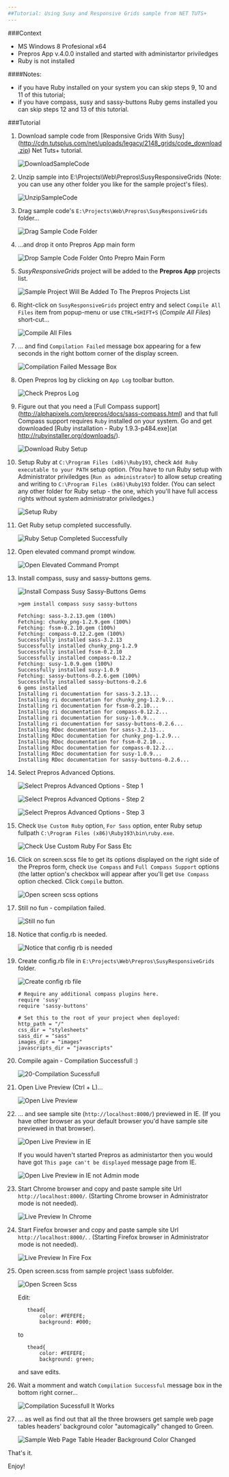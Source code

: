 ```yaml
---
##Tutorial: Using Susy and Responsive Grids sample from NET TUTS+
---
```


###Context

* MS Windows 8 Profesional x64
* Prepros App v.4.0.0 installed and started with administartor priviledges
* Ruby is not installed

####Notes:
 
  * if you have Ruby installed on your system you can skip steps 9, 10 and 11 of this tutorial;
  * if you have compass, susy and sassy-buttons Ruby gems installed you can skip steps 12 and 13 of this tutorial.

###Tutorial

1. Download sample code from [Responsive Grids With Susy] (http://cdn.tutsplus.com/net/uploads/legacy/2148_grids/code_download.zip) Net Tuts+ tutorial.
    
    ![DownloadSampleCode](img/sass-compass-susy/01-DownloadSampleCode.png)
    
2. Unzip sample into E:\Projects\Web\Prepros\SusyResponsiveGrids (Note: you can use any other folder you like for the sample project's files).
    
    ![UnzipSampleCode](img/sass-compass-susy/02-UnzipSampleIntoSusyResponsiveGridsFolder.png)
    
3. Drag sample code's `E:\Projects\Web\Prepros\SusyResponsiveGrids` folder...
    
    ![Drag Sample Code Folder](img/sass-compass-susy/03-DragSampleCodeFolder.png)
    
4. ...and drop it onto Prepros App main form
    
    ![Drop Sample Code Folder Onto Prepro Main Form](img/sass-compass-susy/04-DragAndDropSampleCodeFolderOntoPreproMainForm.png)
    
5. _SusyResponsiveGrids_ project will be added to the __Prepros App__ projects list.
    
    ![Sample Project Will Be Added To The Prepros Projects List](img/sass-compass-susy/05-SampleProjectWillBeAddedToThePreprosProjectsList.png)
    
6. Right-click on `SusyResponsiveGrids` project entry and select `Compile All Files` item from popup-menu or use `CTRL+SHIFT+S` (_Compile All Files_) short-cut...
    
    ![Compile All Files](img/sass-compass-susy/06-CompileAllFilesOfAProject.png)
    
7. ... and find `Compilation Failed` message box appearing for a few seconds in the right bottom corner of the display screen.
    
    ![Compilation Failed Message Box](img/sass-compass-susy/07-CompilationFailedMessageBox.png)
    
8. Open Prepros log by clicking on `App Log` toolbar button.
    
    ![Check Prepros Log](img/sass-compass-susy/08-CheckPreprosLog.png)
    
9. Figure out that you need a [Full Compass support] (http://alphapixels.com/prepros/docs/sass-compass.html) and that full Compass support requires `Ruby` installed on your system. Go and get downloaded [Ruby installation - Ruby 1.9.3-p484.exe](at http://rubyinstaller.org/downloads/).
    
    ![Download Ruby Setup](img/sass-compass-susy/09-GetRubySetupDownloaded.png)
    
10. Setup Ruby at `C:\Program Files (x86)\Ruby193`, check `Add Ruby executable to your PATH` setup option. (You have to run Ruby setup with Administrator priviledges (`Run as administrator`) to allow setup creating and writing to `C:\Program Files (x86)\Ruby193` folder. (You can select any other folder for Ruby setup - the one, which you'll have full access rights without system administrator priviledges.)
    
    ![Setup Ruby](img/sass-compass-susy/10-SetupRubyAtProgramFiles_x86.png)
    
11. Get Ruby setup completed successfully.
    
    ![Ruby Setup Completed Successfully](img/sass-compass-susy/11-RubySetupCompletesSuccessfully.png)
    
12. Open elevated command prompt window.
    
    ![Open Elevated Command Prompt](img/sass-compass-susy/12-OpenElevatedCommandPrompt.png)
    
13. Install compass, susy and sassy-buttons gems.
    
    ![Install Compass Susy Sassy-Buttons Gems](img/sass-compass-susy/13-InstallCompassSusySassy-ButtonsGems.png)
    
    ```
    >gem install compass susy sassy-buttons
    ```
    ```
    Fetching: sass-3.2.13.gem (100%)
    Fetching: chunky_png-1.2.9.gem (100%)
    Fetching: fssm-0.2.10.gem (100%)
    Fetching: compass-0.12.2.gem (100%)
    Successfully installed sass-3.2.13
    Successfully installed chunky_png-1.2.9
    Successfully installed fssm-0.2.10
    Successfully installed compass-0.12.2
    Fetching: susy-1.0.9.gem (100%)
    Successfully installed susy-1.0.9
    Fetching: sassy-buttons-0.2.6.gem (100%)
    Successfully installed sassy-buttons-0.2.6
    6 gems installed
    Installing ri documentation for sass-3.2.13...
    Installing ri documentation for chunky_png-1.2.9...
    Installing ri documentation for fssm-0.2.10...
    Installing ri documentation for compass-0.12.2...
    Installing ri documentation for susy-1.0.9...
    Installing ri documentation for sassy-buttons-0.2.6...
    Installing RDoc documentation for sass-3.2.13...
    Installing RDoc documentation for chunky_png-1.2.9...
    Installing RDoc documentation for fssm-0.2.10...
    Installing RDoc documentation for compass-0.12.2...
    Installing RDoc documentation for susy-1.0.9...
    Installing RDoc documentation for sassy-buttons-0.2.6...
    ```
    
14. Select Prepros Advanced Options.
    
    ![Select Prepros Advanced Options - Step 1](img/sass-compass-susy/14-SelectPreprosAdvancedOptions-1.png)
    
    ![Select Prepros Advanced Options - Step 2](img/sass-compass-susy/14-SelectPreprosAdvancedOptions-2.png)
    
    ![Select Prepros Advanced Options - Step 3](img/sass-compass-susy/14-SelectPreprosAdvancedOptions-3.png)
        
15. Check `Use Custom Ruby` option, `For Sass` option, enter Ruby setup fullpath `C:\Program Files (x86)\Ruby193\bin\ruby.exe`.
    
    ![Check Use Custom Ruby For Sass Etc](img/sass-compass-susy/15-CheckUseCustomRubyForSassEnterRubySetupFullpath.png)
    
16. Click on screen.scss file to get its options displayed on the right side of the Prepros form, check `Use Compass` and `Full Compass Support` options (the latter option's checkbox will appear after you'll get `Use Compass` option checked. Click `Compile` button.
    
    ![Open screen scss options](img/sass-compass-susy/16-OpenProject_screen_css_FileOptions.png)
    
17. Still no fun - compilation failed.
    
    ![Still no fun](img/sass-compass-susy/17-StillNoFun-CompileError.png)
    
18. Notice that config.rb is needed.
    
    ![Notice that config rb is needed](img/sass-compass-susy/18-NoticeThatConfigRbIsNeeded.png)
    
19. Create config.rb file in `E:\Projects\Web\Prepros\SusyResponsiveGrids` folder.
    
    ![Create config rb file](img/sass-compass-susy/19-CreateConfigRbFile.png)
    
    ```
    # Require any additional compass plugins here.
    require 'susy'
    require 'sassy-buttons'
    
    # Set this to the root of your project when deployed:
    http_path = "/"
    css_dir = "stylesheets"
    sass_dir = "sass"
    images_dir = "images"
    javascripts_dir = "javascripts"
    ```
    
20. Compile again - Compilation Successfull :)
    
    ![20-Compilation Sucessfull](img/sass-compass-susy/20-CompilationSucessfull.png)
    
21. Open Live Preview (Ctrl + L)...
    
    ![Open Live Preview](img/sass-compass-susy/21-OpenLivePreview.png)
    
22. ... and see sample site (`http://localhost:8000/`) previewed in IE. (If you have other browser as your default browser you'd have sample site previewed in that browser).
    
    ![Open Live Preview in IE](img/sass-compass-susy/22-OpenLivePreviewInIE.png)
    
    If you would haven't started Prepros as administartor then you would have got `This page can't be displayed` message page from IE.
    
    ![Open Live Preview in IE not Admin mode](img/sass-compass-susy/22-OpenLivePreviewInIE-PreprosIsNotInAdminMode.png)
    
23. Start Chrome browser and copy and paste sample site Url `http://localhost:8000/`. (Starting Chrome browser in Administrator mode is not needed).
    
    ![Live Preview In Chrome](img/sass-compass-susy/23-LivePreviewInChrome.png)
    
24. Start Firefox browser and copy and paste sample site Url `http://localhost:8000/`. . (Starting Firefox browser in Administrator mode is not needed).
    
    ![Live Preview In Fire Fox](img/sass-compass-susy/24-LivePreviewInFireFox.png)
    
25. Open screen.scss from sample project \sass subfolder.
    
    ![Open Screen Scss](img/sass-compass-susy/25-OpenScreenSCSS.png)
    
    Edit:
    
    ```
       thead{
           color: #FEFEFE;
           background: #000;
    ```
    
    to
    
    ```
       thead{
           color: #FEFEFE;
           background: green;
    ```
    
    and save edits.
    
26. Wait a momment and watch `Compilation Successful` message box in the bottom right corner...
    
    ![Compilation Sucessfull It Works](img/sass-compass-susy/26-CompilationSuccessful.png)
    
27. ... as well as find out that all the three browsers get sample web page tables headers' background color "automagically" changed to Green.
    
    ![Sample Web Page Table Header Background Color Changed](img/sass-compass-susy/27-SampleWebPageTableHeaderBackgroundColorChanged.png)


That's it.

Enjoy!
